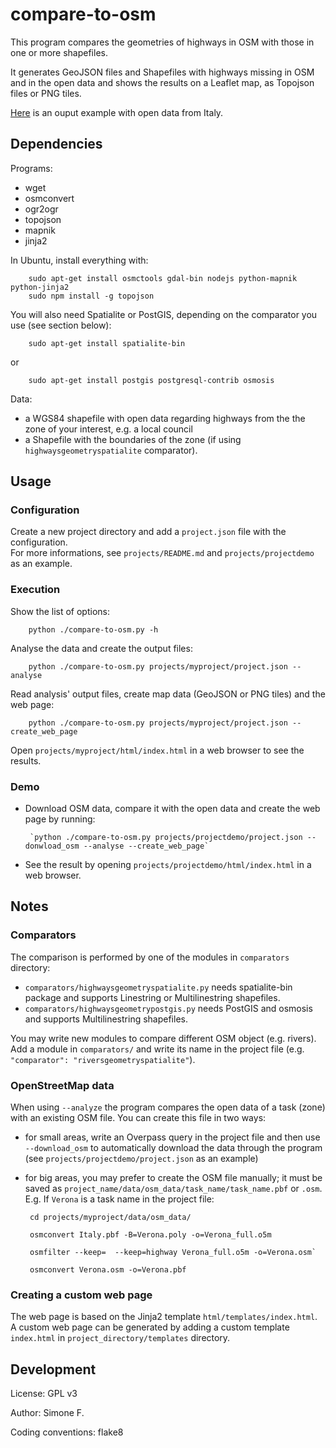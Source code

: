 # compare-to-osm

This program compares the geometries of highways in OSM with those in one or more shapefiles.

It generates GeoJSON files and Shapefiles with highways missing in OSM and in the open data and shows the results on a Leaflet map, as Topojson files or PNG tiles.

[Here](https://dl.dropboxusercontent.com/u/41550819/OSM/compare-to-osm/index.html) is an ouput example with open data from Italy.

## Dependencies
Programs:

* wget
* osmconvert
* ogr2ogr
* topojson
* mapnik
* jinja2

In Ubuntu, install everything with:

        sudo apt-get install osmctools gdal-bin nodejs python-mapnik python-jinja2
        sudo npm install -g topojson

You will also need Spatialite or PostGIS, depending on the comparator you use (see section below):

        sudo apt-get install spatialite-bin

or

        sudo apt-get install postgis postgresql-contrib osmosis

Data:

* a WGS84 shapefile with open data regarding highways from the the zone of your interest, e.g. a local council
* a Shapefile with the boundaries of the zone (if using `highwaysgeometryspatialite` comparator).

## Usage
### Configuration
Create a new project directory and add a `project.json` file with the configuration.<br>For more informations, see `projects/README.md` and `projects/projectdemo` as an example.

### Execution
Show the list of options:

        python ./compare-to-osm.py -h

Analyse the data and create the output files:

        python ./compare-to-osm.py projects/myproject/project.json --analyse

Read analysis' output files, create map data (GeoJSON or PNG tiles) and the web page:

        python ./compare-to-osm.py projects/myproject/project.json --create_web_page

Open `projects/myproject/html/index.html` in a web browser to see the results.

### Demo
* Download OSM data, compare it with the open data and create the web page by running:

       `python ./compare-to-osm.py projects/projectdemo/project.json --donwload_osm --analyse --create_web_page`

* See the result by opening `projects/projectdemo/html/index.html` in a web browser.

## Notes

### Comparators
The comparison is performed by one of the modules in `comparators` directory:

* `comparators/highwaysgeometryspatialite.py` needs spatialite-bin package and supports Linestring or Multilinestring shapefiles.
* `comparators/highwaysgeometrypostgis.py` needs PostGIS and osmosis and supports Multilinestring shapefiles.

You may write new modules to compare different OSM object (e.g. rivers). Add a module in `comparators/` and write its name in the project file (e.g. `"comparator": "riversgeometryspatialite"`).

### OpenStreetMap data
When using `--analyze` the program compares the open data of a task (zone) with an existing OSM file. You can create this file in two ways:

* for small areas, write an Overpass query in the project file and then use `--download_osm` to automatically download the data through the program (see `projects/projectdemo/project.json` as an example)
* for big areas, you may prefer to create the OSM file manually; it must be saved as `project_name/data/osm_data/task_name/task_name.pbf` or `.osm`.<br>E.g. If `Verona` is a task name in the project file:

       cd projects/myproject/data/osm_data/
       
       osmconvert Italy.pbf -B=Verona.poly -o=Verona_full.o5m

       osmfilter --keep=  --keep=highway Verona_full.o5m -o=Verona.osm`
       
       osmconvert Verona.osm -o=Verona.pbf

### Creating a custom web page
The web page is based on the Jinja2 template `html/templates/index.html`. A custom web page can be generated by adding a custom template `index.html` in `project_directory/templates` directory.

## Development
License: GPL v3

Author: Simone F.

Coding conventions: flake8
